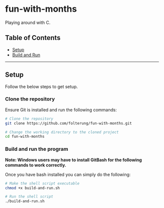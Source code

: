 # fun-with-months

Playing around with C.

## Table of Contents

- [Setup](#setup)
- [Build and Run](#build-and-run)

***

<a name="setup"></a>

## Setup

Follow the below steps to get setup.

### Clone the repository

Ensure Git is installed and run the following commands:

```Bash
# Clone the repository
git clone https://github.com/folterung/fun-with-months.git

# Change the working directory to the cloned project
cd fun-with-months
```
<a name="build-and-run"></a>

### Build and run the program

**Note: Windows users may have to install GitBash for the following commands to work correctly.**

Once you have bash installed you can simply do the following:

```Bash
# Make the shell script executable
chmod +x build-and-run.sh

# Run the shell script
./build-and-run.sh
```
